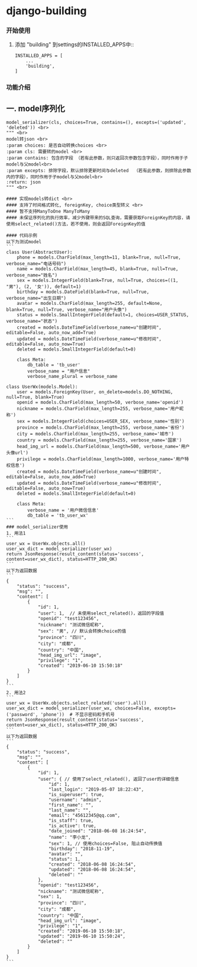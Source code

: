 django-building
===============
### 开始使用
1. 添加 "building" 到settings的INSTALLED_APPS中::
    ```
    INSTALLED_APPS = [
        ...
        'building',
    ]
    ```
### 功能介绍
一. model序列化
----------
    model_serializer(cls, choices=True, contains=(), excepts=('updated', 'deleted')) <br>
    """ <br>
    model转json <br>
    :param choices: 是否自动转换choices <br>
    :param cls: 需要转的model <br>
    :param contains: 包含的字段 （若有此参数，则只返回次参数包含字段），同时作用于子model与父model<br>
    :param excepts: 排除字段，默认排除更新时间与deleted  （若有此参数，则排除此参数内的字段），同时作用于子model与父model<br>
    :return: json
    """ <br>

    #### 实现models转dict <br>
    #### 支持了时间格式转化, foreignKey, choice类型转义 <br>
    #### 暂不支持ManyToOne ManyToMany
    #### 未保证序列化的执行效率，减少外键带来的SQL查询，需要获取ForeignKey的内容，请使用select_related()方法，若不使用，则会返回ForeignKey的值

    #### 代码示例
    以下为测试model
    ```
    class User(AbstractUser):
        phone = models.CharField(max_length=11, blank=True, null=True, verbose_name="电话号码")
        name = models.CharField(max_length=45, blank=True, null=True, verbose_name="姓名")
        sex = models.IntegerField(blank=True, null=True, choices=((1, "男"), (2, '女')), default=1)
        birthday = models.DateField(blank=True, null=True, verbose_name="出生日期")
        avatar = models.CharField(max_length=255, default=None, blank=True, null=True, verbose_name="用户头像")
        status = models.SmallIntegerField(default=1, choices=USER_STATUS, verbose_name="状态")
        created = models.DateTimeField(verbose_name=u"创建时间", editable=False, auto_now_add=True)
        updated = models.DateTimeField(verbose_name=u"修改时间", editable=False, auto_now=True)
        deleted = models.SmallIntegerField(default=0)

        class Meta:
            db_table = 'tb_user'
            verbose_name = "用户信息"
            verbose_name_plural = verbose_name

    class UserWx(models.Model):
        user = models.ForeignKey(User, on_delete=models.DO_NOTHING, null=True, blank=True)
        openid = models.CharField(max_length=50, verbose_name='openid')
        nickname = models.CharField(max_length=255, verbose_name='用户昵称')
        sex = models.IntegerField(choices=USER_SEX, verbose_name='性别')
        province = models.CharField(max_length=255, verbose_name='省份')
        city = models.CharField(max_length=255, verbose_name='城市')
        country = models.CharField(max_length=255, verbose_name='国家')
        head_img_url = models.CharField(max_length=500, verbose_name='用户头像url')
        privilege = models.CharField(max_length=1000, verbose_name='用户特权信息')
        created = models.DateTimeField(verbose_name=u"创建时间", editable=False, auto_now_add=True)
        updated = models.DateTimeField(verbose_name=u"修改时间", editable=False, auto_now=True)
        deleted = models.SmallIntegerField(default=0)

        class Meta:
            verbose_name = '用户微信信息'
            db_table = 'tb_user_wx'
    ```
    ### model_serializer使用
    1. 用法1
    ```
    user_wx = UserWx.objects.all()
    user_wx_dict = model_serializer(user_wx)
    return JsonResponse(result_content(status='success', content=user_wx_dict), status=HTTP_200_OK)
    ```
    以下为返回数据
    ```
    {
        "status": "success",
        "msg": "",
        "content": [
            {
                "id": 1,
                "user": 1,  // 未使用select_related()，返回的字段值
                "openid": "test123456",
                "nickname": "测试微信昵称",
                "sex": "男", // 默认会转换choice的值
                "province": "四川",
                "city": "成都",
                "country": "中国",
                "head_img_url": "image",
                "privilege": "1",
                "created": "2019-06-10 15:50:18"
            }
        ]
    }
    ```
    2. 用法2
    ```
    user_wx = UserWx.objects.select_related('user').all()
    user_wx_dict = model_serializer(user_wx, choices=False, excepts=('password', 'phone'))  # 不显示密码和手机号
    return JsonResponse(result_content(status='success', content=user_wx_dict), status=HTTP_200_OK)
    ```
    以下为返回数据
    ```
    {
        "status": "success",
        "msg": "",
        "content": [
            {
                "id": 1,
                "user": { // 使用了select_related(), 返回了user的详细信息
                    "id": 1,
                    "last_login": "2019-05-07 18:22:43",
                    "is_superuser": true,
                    "username": "admin",
                    "first_name": "",
                    "last_name": "",
                    "email": "45612345@qq.com",
                    "is_staff": true,
                    "is_active": true,
                    "date_joined": "2018-06-08 16:24:54",
                    "name": "李小龙",
                    "sex": 1, // 使用choices=False, 阻止自动传换值
                    "birthday": "2018-11-19",
                    "avatar": "",
                    "status": 1,
                    "created": "2018-06-08 16:24:54",
                    "updated": "2018-06-08 16:24:54",
                    "deleted": ""
                },
                "openid": "test123456",
                "nickname": "测试微信昵称",
                "sex": 1,
                "province": "四川",
                "city": "成都",
                "country": "中国",
                "head_img_url": "image",
                "privilege": "1",
                "created": "2019-06-10 15:50:18",
                "updated": "2019-06-10 15:50:24",
                "deleted": ""
            }
        ]
    }
    ```

    
